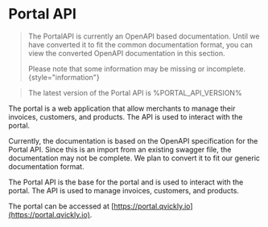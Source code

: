 # Portal API

<include from="Snippets-PortalAPI.md" element-id="snippet-header" />

> The PortalAPI is currently an OpenAPI based documentation. Until we have converted it to fit the common documentation format, you can view the converted OpenAPI documentation in this section.
> 
> Please note that some information may be missing or incomplete.
> {style="information"}

> The latest version of the Portal API is %PORTAL_API_VERSION%

The portal is a web application that allow merchants to manage their invoices, customers, and products. The API is used to interact with the portal.

Currently, the documentation is based on the OpenAPI specification for the Portal API. Since this is an import from an existing swagger file, the documentation may not be complete. We plan to convert it to fit our generic documentation format.


The Portal API is the base for the portal and is used to interact with the portal. The API is used to manage invoices, customers, and products.

The portal can be accessed at [https://portal.qvickly.io](https://portal.qvickly.io).
